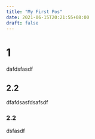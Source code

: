 ```yaml
---
title: "My First Pos"
date: 2021-06-15T20:21:55+08:00
draft: false
---
```


# 1
dafdsfasdf

## 2.2
dfafdsasfdsafsdf

### 2.2
dsfasdf

